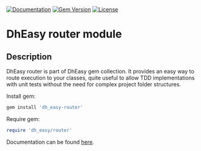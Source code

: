 [![Documentation](http://img.shields.io/badge/docs-rdoc.info-blue.svg)](http://rubydoc.org/gems/dh_easy-router/frames)
[![Gem Version](https://badge.fury.io/rb/dh_easy-router.svg)](http://github.com/DataHenOfficial/dh_easy-router/releases)
[![License](http://img.shields.io/badge/license-MIT-yellowgreen.svg)](#license)

# DhEasy router module
## Description

DhEasy router is part of DhEasy gem collection. It provides an easy way to route execution to your classes, quite useful to allow TDD implementations with unit tests without the need for complex project folder structures.

Install gem:
```ruby
gem install 'dh_easy-router'
```

Require gem:
```ruby
require 'dh_easy/router'
```

Documentation can be found [here](http://rubydoc.org/gems/dh_easy-router/frames).
